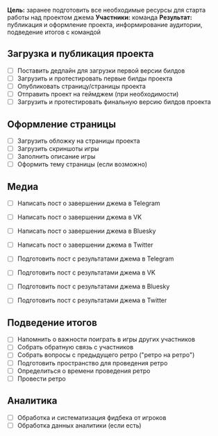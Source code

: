 **Цель:** заранее подготовить все необходимые ресурсы для старта работы над проектом джема
**Участники:** команда
**Результат:** публикация и оформление проекта, информирование аудитории, подведение итогов с командой
## Загрузка и публикация проекта
- [ ] Поставить дедлайн для загрузки первой версии билдов
- [ ] Загрузить и протестировать первые билды проекта
- [ ] Опубликовать страницу/страницы проекта
- [ ] Отправить проект на геймджем (при необходимости)
- [ ] Загрузить и протестировать финальную версию билдов проекта

## Оформление страницы
- [ ] Загрузить обложку на страницы проекта
- [ ] Загрузить скриншоты игры
- [ ] Заполнить описание игры
- [ ] Оформить тему страницы (если возможно)

## Медиа
- [ ] Написать пост о завершении джема в Telegram
- [ ] Написать пост о завершении джема в VK
- [ ] Написать пост о завершении джема в Bluesky
- [ ] Написать пост о завершении джема в Twitter

- [ ] Подготовить пост с результатами джема в Telegram
- [ ] Подготовить пост с результатами джема в VK
- [ ] Подготовить пост с результатами джема в Bluesky
- [ ] Подготовить пост с результатами джема в Twitter

## Подведение итогов
- [ ] Напомнить о важности поиграть в игры других участников
- [ ] Собрать обратную связь с участников
- [ ] Собрать вопросы с предыдущего ретро ("ретро на ретро")
- [ ] Подготовить пространство для проведения ретро
- [ ] Определиться о времени проведения ретро
- [ ] Провести ретро

## Аналитика
- [ ] Обработка и систематизация фидбека от игроков
- [ ] Обработка данных аналитики (если есть)